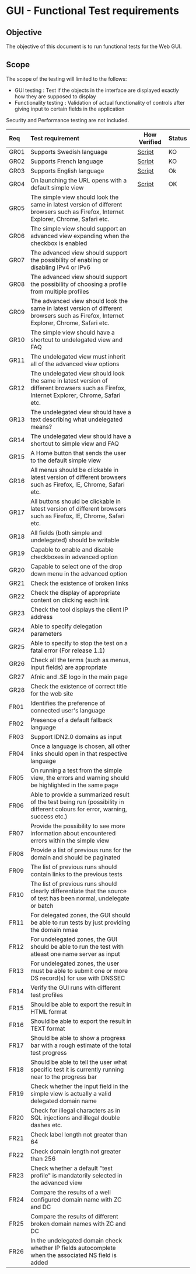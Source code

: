 GUI - Functional Test requirements
======================================

Objective
----------
The objective of this document is to run functional tests for the Web GUI.

Scope
------
The scope of the testing will limited to the follows:
   * GUI testing : Test if the objects in the interface are displayed exactly
   how they are supposed to display
   * Functionality testing : Validation of actual functionality of controls
   after giving input to certain fields in the application
 
Security and Performance testing are not included.

|Req| Test requirement                           |How Verified|Status|
|:--|:-------------------------------------------|------------|------|
|GR01|Supports Swedish language|[Script](../../Zonemaster-GUI/FunctionalTests/GR01-test-swedish-language.js)| KO |
|GR02|Supports French language|[Script](../../Zonemaster-GUI/FunctionalTests/GR01-test-french-language.js)| KO |
|GR03|Supports English language |[Script](../../Zonemaster-GUI/FunctionalTests/GR01-test-english-language.js)| Ok |
|GR04|On launching the URL opens with a default simple view | [Script](../../Zonemaster-GUI/FunctionalTests/GR04-main-page.js)| OK |
|GR05|The simple view should look the same in latest version of different browsers such as Firefox, Internet Explorer, Chrome, Safari etc.   |            |
|GR06|The simple view should support an advanced view expanding when the checkbox is enabled|            |
|GR07|The advanced view should support the possibility of enabling or disabling IPv4 or IPv6 |            |
|GR08|The advanced view should support the possibility of choosing a profile from multiple profiles|            |
|GR09|The advanced view should look the same in latest version of different browsers such as Firefox, Internet Explorer, Chrome, Safari etc.   |            |
|GR10|The simple view should have a shortcut to undelegated view and FAQ|            |
|GR11|The undelegated view must inherit all of the advanced view options  |            |
|GR12|The undelegated view should look the same in latest version of different browsers such as Firefox, Internet Explorer, Chrome, Safari etc.   |            |
|GR13|The undelegated view should have a text describing what undelegated means?   |            |
|GR14|The undelegated view should have a shortcut to simple view and FAQ|            |
|GR15|A Home button that sends the user to the default simple view   |            |
|GR16|All menus should be clickable in latest version of different browsers such as Firefox, IE, Chrome, Safari etc. |            |
|GR17|All buttons should be clickable in latest version of different browsers such as Firefox, IE, Chrome, Safari etc. |            |
|GR18|All fields (both simple and undelegated) should be writable |            |
|GR19|Capable to enable and disable checkboxes in advanced option |            |
|GR20|Capable to select one of the drop down menu in the advanced option|            |
|GR21|Check the existence of broken links|            |
|GR22|Check the display of appropriate content on clicking each link |            |
|GR23|Check the tool displays the client IP address  |            |
|GR24|Able to specify delegation parameters  |            |
|GR25|Able to specify to stop the test on a fatal error (For release 1.1)   |            |
|GR26|Check all the terms (such as menus, input fields) are appropriate   |            |
|GR27|Afnic and .SE logo in the main page   |            |
|GR28|Check the existence of correct title for the web site   |            |
|FR01|Identifies the preference of connected user's language |            |
|FR02|Presence of a default fallback language |            |
|FR03|Support IDN2.0 domains as input |            |
|FR04|Once a language is chosen, all other links should open in that respective language |            |
|FR05|On running a test from the simple view, the errors and warning should be highlighted in the same page |            |
|FR06|Able to provide a summarized result of the test being run (possibility in different colours for error, warning, success etc.) |            |
|FR07|Provide the possibility to see more information about encountered errors within the simple view |            |
|FR08|Provide a list of previous runs for the domain and should be paginated |            |
|FR09|The list of previous runs should contain links to the previous tests |            |
|FR10|The list of previous runs should clearly differentiate that the source of test has been normal, undelegate or batch |            |
|FR11|For delegated zones, the GUI should be able to run tests by just providing the domain nmae |            |
|FR12|For undelegated zones, the GUI should be able to run the test with atleast one name server as input |            |
|FR13|For undelegated zones, the user must be able to submit one or more DS record(s) for use with DNSSEC |            |
|FR14|Verify the GUI runs with different test profiles|            |
|FR15|Should be able to export the result in HTML format|            |
|FR16|Should be able to export the result in TEXT format|            |
|FR17|Should be able to show a progress bar with a rough estimate of the total test progress|            |
|FR18|Should be able to tell the user what specific test it is currently running near to the progress bar|            |
|FR19|Check whether the input field in the simple view is actually a valid delegated domain name |            |
|FR20|Check for illegal characters as in SQL injections and illegal double dashes etc.  |            |
|FR21|Check label length not greater than 64  |            |
|FR22|Check domain length not greater than 256  |            |
|FR23|Check whether a default "test profile"  is mandatorily selected in the advanced view |            |
|FR24|Compare the results of a well configured domain name with ZC and DC |            |
|FR25|Compare the results of different broken  domain names with ZC and DC |            |
|FR26|In the undelegated domain check whether IP fields autocomplete when the associated NS field is added |            |

